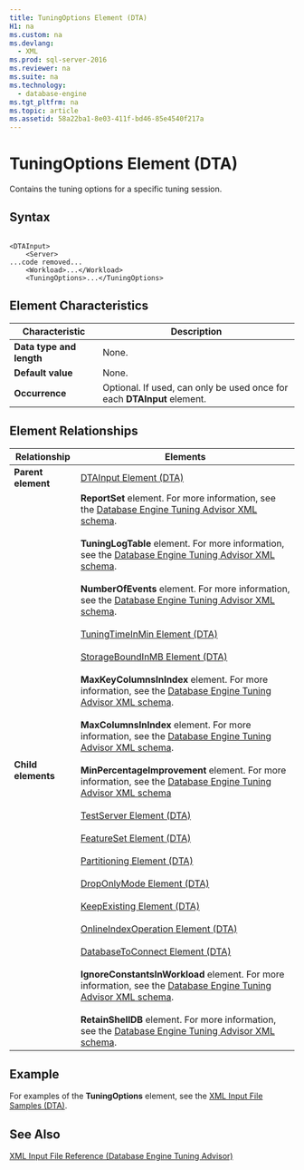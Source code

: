```yaml
---
title: TuningOptions Element (DTA)
H1: na
ms.custom: na
ms.devlang: 
  - XML
ms.prod: sql-server-2016
ms.reviewer: na
ms.suite: na
ms.technology: 
  - database-engine
ms.tgt_pltfrm: na
ms.topic: article
ms.assetid: 58a22ba1-8e03-411f-bd46-85e4540f217a
---
```

# TuningOptions Element (DTA)
  Contains the tuning options for a specific tuning session.  
  
## Syntax  
  
```  
  
<DTAInput>  
    <Server>  
...code removed...  
    <Workload>...</Workload>  
    <TuningOptions>...</TuningOptions>  
```  
  
## Element Characteristics  
  
|Characteristic|Description|  
|--------------------|-----------------|  
|**Data type and length**|None.|  
|**Default value**|None.|  
|**Occurrence**|Optional. If used, can only be used once for each **DTAInput** element.|  
  
## Element Relationships  
  
|Relationship|Elements|  
|------------------|--------------|  
|**Parent element**|[DTAInput Element &#40;DTA&#41;](../../Topics/TopicNameNotContainA/DTAInput-Element--DTA-.md)|  
|**Child elements**|**ReportSet** element. For more information, see the [Database Engine Tuning Advisor XML schema](http://go.microsoft.com/fwlink/?linkid=43100).<br /><br /> **TuningLogTable** element. For more information, see the [Database Engine Tuning Advisor XML schema](http://go.microsoft.com/fwlink/?linkid=43100).<br /><br /> **NumberOfEvents** element. For more information, see the [Database Engine Tuning Advisor XML schema](http://go.microsoft.com/fwlink/?linkid=43100).<br /><br /> [TuningTimeInMin Element &#40;DTA&#41;](../../Topics/TopicNameNotContainA/TuningTimeInMin-Element--DTA-.md)<br /><br /> [StorageBoundInMB Element &#40;DTA&#41;](../../Topics/TopicNameNotContainA/StorageBoundInMB-Element--DTA-.md)<br /><br /> **MaxKeyColumnsInIndex** element. For more information, see the [Database Engine Tuning Advisor XML schema](http://go.microsoft.com/fwlink/?linkid=43100).<br /><br /> **MaxColumnsInIndex** element. For more information, see the [Database Engine Tuning Advisor XML schema](http://go.microsoft.com/fwlink/?linkid=43100).<br /><br /> **MinPercentageImprovement** element. For more information, see the [Database Engine Tuning Advisor XML schema](http://go.microsoft.com/fwlink/?linkid=43100)<br /><br /> [TestServer Element &#40;DTA&#41;](../../Topics/TopicNameNotContainA/TestServer-Element--DTA-.md)<br /><br /> [FeatureSet Element &#40;DTA&#41;](../../Topics/TopicNameNotContainA/FeatureSet-Element--DTA-.md)<br /><br /> [Partitioning Element &#40;DTA&#41;](../../Topics/TopicNameNotContainA/Partitioning-Element--DTA-.md)<br /><br /> [DropOnlyMode Element &#40;DTA&#41;](../../Topics/TopicNameNotContainA/DropOnlyMode-Element--DTA-.md)<br /><br /> [KeepExisting Element &#40;DTA&#41;](../../Topics/TopicNameNotContainA/KeepExisting-Element--DTA-.md)<br /><br /> [OnlineIndexOperation Element &#40;DTA&#41;](../../Topics/TopicNameNotContainA/OnlineIndexOperation-Element--DTA-.md)<br /><br /> [DatabaseToConnect Element &#40;DTA&#41;](../../Topics/TopicNameNotContainA/DatabaseToConnect-Element--DTA-.md)<br /><br /> **IgnoreConstantsInWorkload** element. For more information, see the [Database Engine Tuning Advisor XML schema](http://go.microsoft.com/fwlink/?linkid=43100).<br /><br /> **RetainShellDB** element. For more information, see the [Database Engine Tuning Advisor XML schema](http://go.microsoft.com/fwlink/?linkid=43100).|  
  
## Example  
 For examples of the **TuningOptions** element, see the [XML Input File Samples &#40;DTA&#41;](../../Topics/TopicNameNotContainA/XML-Input-File-Samples--DTA-.md).  
  
## See Also  
 [XML Input File Reference &#40;Database Engine Tuning Advisor&#41;](../../Topics/TopicNameNotContainA/XML-Input-File-Reference--Database-Engine-Tuning-Advisor-.md)  
  
  